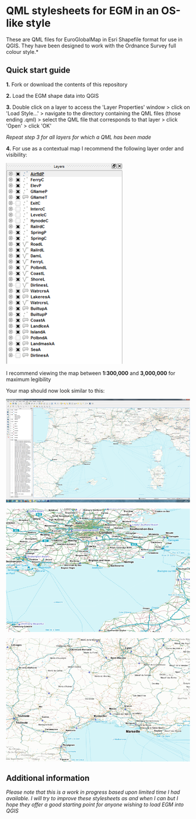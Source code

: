 # QML stylesheets for EGM in an OS-like style

These are QML files for EuroGlobalMap in Esri Shapefile format for use in QGIS.
They have been designed to work with the Ordnance Survey full colour style.*

## Quick start guide

**1.**  Fork or download the contents of this repository

**2.**  Load the EGM shape data into QGIS

**3.**  Double click on a layer to access the 'Layer Properties' window > click on 'Load Style...' > navigate to the directory containing the QML files (those ending .qml) > select the QML file that corresponds to that layer > click 'Open' > click 'OK'

*Repeat step 3 for all layers for which a QML has been made*

**4.**  For use as a contextual map I recommend the following layer order and visibility:

  ![Screenshot](https://raw.githubusercontent.com/ChristopherWesson/Euro-Global-Map-unofficial-OS-like-style/master/images/EGM_Layers.png "Recommended layer order for EuroGlobalMap with these styles")

I recommend viewing the map between **1:300,000** and **3,000,000** for maximum legibility

Your map should now look similar to this: 

  ![Screenshot](https://raw.githubusercontent.com/ChristopherWesson/Euro-Global-Map-unofficial-OS-like-style/master/images/EGM_1.png "Screenshot of OS VectorMap Local #1")

  ![Screenshot](https://raw.githubusercontent.com/ChristopherWesson/Euro-Global-Map-unofficial-OS-like-style/master/images/EGM_2.png "Screenshot of OS VectorMap Local #2")

  ![Screenshot](https://raw.githubusercontent.com/ChristopherWesson/Euro-Global-Map-unofficial-OS-like-style/master/images/EGM_3.png "Screenshot of OS VectorMap Local #3")


  ## Additional information

  *Please note that this is a work in progress based upon limited time I had available. I will try to improve these stylesheets as and when I can but I hope they offer a good starting point for anyone wishing to load EGM into QGIS*

